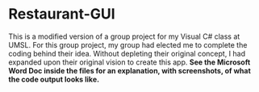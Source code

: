 # Restaurant-GUI
This is a modified version of a group project for my Visual C# class at UMSL.
For this group project, my group had elected me to complete the coding behind their idea.  Without depleting their original concept, I had expanded upon their original vision to create this app.
**See the Microsoft Word Doc inside the files for an explanation, with screenshots, of what the code output looks like.**
